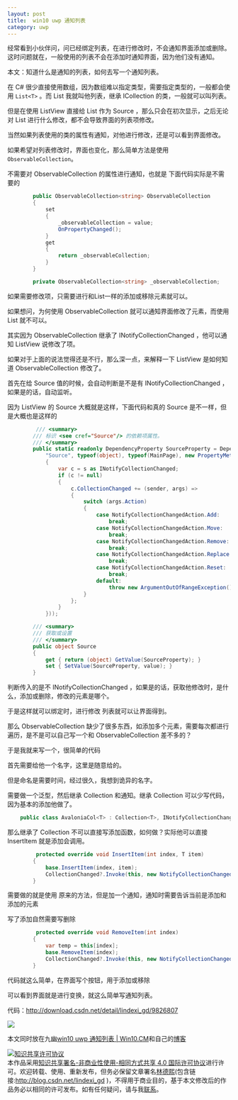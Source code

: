 ```yaml
---
layout: post
title:  win10 uwp 通知列表 
category: uwp 
---
```


经常看到小伙伴问，问已经绑定列表，在进行修改时，不会通知界面添加或删除。这时问题就在，一般使用的列表不会在添加时通知界面，因为他们没有通知。

本文：知道什么是通知的列表，如何去写一个通知列表。

<!--more-->

在 C# 很少直接使用数组，因为数组难以指定类型，需要指定类型的，一般都会使用 `List<T>` 。而 List 我就叫他列表，继承 ICollection 的类，一般就可以叫列表。

但是在使用 ListView  直接给 List 作为 Source ，那么只会在初次显示，之后无论对 List 进行什么修改，都不会导致界面的列表项修改。

当然如果列表使用的类的属性有通知，对他进行修改，还是可以看到界面修改。

如果希望对列表修改时，界面也变化，那么简单方法是使用 `ObservableCollection`。

不需要对 ObservableCollection 的属性进行通知，也就是 下面代码实际是不需要的


```csharp
        public ObservableCollection<string> ObservableCollection
        {
            set
            {
                _observableCollection = value;
                OnPropertyChanged();
            }
            get
            {
                return _observableCollection;
            }
        }

        private ObservableCollection<string> _observableCollection;
```

如果需要修改项，只需要进行和List一样的添加或移除元素就可以。

如果想问，为何使用 ObservableCollection 就可以通知界面修改了元素，而使用 List 就不可以。

其实因为 ObservableCollection 继承了 INotifyCollectionChanged ，他可以通知 ListView  说修改了项。

如果对于上面的说法觉得还是不行，那么深一点，来解释一下 ListView 是如何知道 ObservableCollection 修改了。

首先在给 Source 值的时候，会自动判断是不是有 INotifyCollectionChanged ，如果是的话，自动监听。

因为 ListView 的 Source 大概就是这样，下面代码和真的 Source 是不一样，但是大概也是这样的


```csharp
         /// <summary>
        /// 标识 <see cref="Source"/> 的依赖项属性。
        /// </summary>
        public static readonly DependencyProperty SourceProperty = DependencyProperty.Register(
            "Source", typeof(object), typeof(MainPage), new PropertyMetadata(default(object), (s, e) =>
            {
                var c = s as INotifyCollectionChanged;
                if (c != null)
                {
                    c.CollectionChanged += (sender, args) =>
                    {
                        switch (args.Action)
                        {
                            case NotifyCollectionChangedAction.Add:
                                break;
                            case NotifyCollectionChangedAction.Move:
                                break;
                            case NotifyCollectionChangedAction.Remove:
                                break;
                            case NotifyCollectionChangedAction.Replace:
                                break;
                            case NotifyCollectionChangedAction.Reset:
                                break;
                            default:
                                throw new ArgumentOutOfRangeException();
                        }
                    };
                }
            }));

        /// <summary>
        /// 获取或设置
        /// </summary>
        public object Source
        {
            get { return (object) GetValue(SourceProperty); }
            set { SetValue(SourceProperty, value); }
        }
```


判断传入的是不 INotifyCollectionChanged ，如果是的话，获取他修改时，是什么，添加或删除，修改的元素是哪个。

于是这样就可以绑定时，进行修改 列表就可以让界面得到。

那么 ObservableCollection 缺少了很多东西，如添加多个元素，需要每次都进行 遍历，是不是可以自己写一个和 ObservableCollection 差不多的？

于是我就来写一个，很简单的代码

首先需要给他一个名字，这里是随意给的。

但是命名是需要时间，经过很久，我想到诡异的名字。

需要做一个泛型，然后继承 Collection 和通知。继承 Collection 可以少写代码，因为基本的添加他做了。


```csharp
    public class AvaloniaCol<T> : Collection<T>, INotifyCollectionChanged
```


那么继承了 Collection 不可以直接写添加函数，如何做？实际他可以直接 InsertItem 就是添加会调用。


```csharp
         protected override void InsertItem(int index, T item)
        {
            base.InsertItem(index, item);
            CollectionChanged?.Invoke(this, new NotifyCollectionChangedEventArgs(NotifyCollectionChangedAction.Add, item, index));
        }
```
需要做的就是使用 原来的方法，但是加一个通知，通知时需要告诉当前是添加和添加的元素

写了添加自然需要写删除


```csharp
         protected override void RemoveItem(int index)
        {
            var temp = this[index];
            base.RemoveItem(index);
            CollectionChanged?.Invoke(this, new NotifyCollectionChangedEventArgs(NotifyCollectionChangedAction.Remove, temp, index));
        }
```

代码就这么简单，在界面写个按钮，用于添加或移除

可以看到界面就是进行变换，就这么简单写通知列表。

代码：http://download.csdn.net/detail/lindexi_gd/9826807

![](http://7xqpl8.com1.z0.glb.clouddn.com/AwCCAwMAItoFADbzBgABAAQArj4BAGZDAgBo6AkA6Nk%3D%2F%25E5%2588%2597%25E8%25A1%25A8.gif)

本文同时放在九幽[win10 uwp 通知列表 | Win10.CM](http://www.win10.cm/?p=1224)和自己的[博客](http://lindexi.oschina.io/lindexi/post/win10-uwp-%E9%80%9A%E7%9F%A5%E5%88%97%E8%A1%A8/)

<a rel="license" href="http://creativecommons.org/licenses/by-nc-sa/4.0/"><img alt="知识共享许可协议" style="border-width:0" src="https://licensebuttons.net/l/by-nc-sa/4.0/88x31.png" /></a><br />本作品采用<a rel="license" href="http://creativecommons.org/licenses/by-nc-sa/4.0/">知识共享署名-非商业性使用-相同方式共享 4.0 国际许可协议</a>进行许可。欢迎转载、使用、重新发布，但务必保留文章署名[林德熙](http://blog.csdn.net/lindexi_gd)(包含链接:http://blog.csdn.net/lindexi_gd )，不得用于商业目的，基于本文修改后的作品务必以相同的许可发布。如有任何疑问，请与我[联系](mailto:lindexi_gd@163.com)。 
